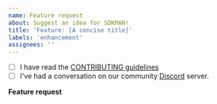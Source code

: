 ```yaml
---
name: Feature request
about: Suggest an idea for SDKMAN!
title: 'Feature: [A concise title]'
labels: 'enhancement'
assignees: ''
---
```


<!-- Thank you for suggesting a new feature. Please discuss your idea on our #discussions Discord channel before requesting a new feature. -->

- [ ] I have read the [CONTRIBUTING guidelines](CONTRIBUTING.md)
- [ ] I've had a conversation on our community [Discord](https://discord.gg/y9mVJYVyu4) server.

**Feature request**
<!-- A clear and precise description of your desired new or changed feature. Please include the reason why you would need the feature. E.g. what problem does it solve? Or which workflow is currently frustrating and will be improved by this? -->

